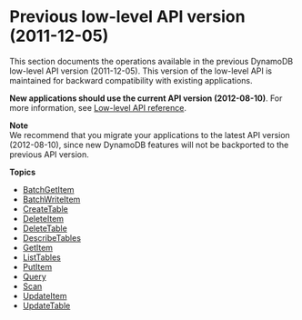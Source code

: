 # Previous low\-level API version \(2011\-12\-05\)<a name="Appendix.APIv20111205"></a>

This section documents the operations available in the previous DynamoDB low\-level API version \(2011\-12\-05\)\. This version of the low\-level API is maintained for backward compatibility with existing applications\.

**New applications should use the current API version \(2012\-08\-10\)**\. For more information, see [Low\-level API reference](CurrentAPI.md)\.

**Note**  
We recommend that you migrate your applications to the latest API version \(2012\-08\-10\), since new DynamoDB features will not be backported to the previous API version\.

**Topics**
+ [BatchGetItem](API_BatchGetItem_v20111205.md)
+ [BatchWriteItem](API_BatchWriteItem_v20111205.md)
+ [CreateTable](API_CreateTable_v20111205.md)
+ [DeleteItem](API_DeleteItem_v20111205.md)
+ [DeleteTable](API_DeleteTable_v20111205.md)
+ [DescribeTables](API_DescribeTables_v20111205.md)
+ [GetItem](API_GetItem_v20111205.md)
+ [ListTables](API_ListTables_v20111205.md)
+ [PutItem](API_PutItem_v20111205.md)
+ [Query](API_Query_v20111205.md)
+ [Scan](API_Scan_v20111205.md)
+ [UpdateItem](API_UpdateItem_v20111205.md)
+ [UpdateTable](API_UpdateTable_v20111205.md)